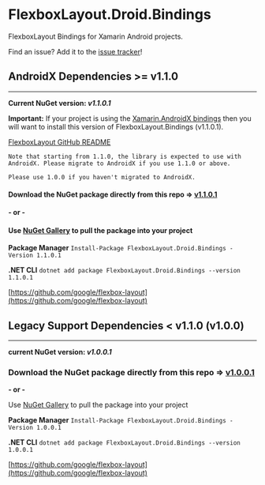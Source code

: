 # FlexboxLayout.Droid.Bindings

FlexboxLayout Bindings for Xamarin Android projects.

Find an issue? Add it to the [issue tracker](https://github.com/rf43/FlexboxLayout.Droid.Bindings/issues)!

## AndroidX Dependencies >= v1.1.0 

---

**Current NuGet version: _v1.1.0.1_**

**Important:** If your project is using the [Xamarin.AndroidX bindings](https://www.nuget.org/packages?q=Tags%3A"AndroidX"+Authors%3A"Microsoft") then you will want to install this version of FlexboxLayout.Bindings (v1.1.0.1).

[FlexboxLayout GitHub README](https://github.com/google/flexbox-layout#installation)

```
Note that starting from 1.1.0, the library is expected to use with AndroidX. Please migrate to AndroidX if you use 1.1.0 or above.

Please use 1.0.0 if you haven't migrated to AndroidX.
```

#### Download the NuGet package directly from this repo => [v1.1.0.1](https://github.com/rf43/FlexboxLayout.Droid.Bindings/blob/master/FlexboxLayout.Droid.Bindings/FlexboxLayout.Droid.Bindings/bin/Release/FlexboxLayout.Droid.Bindings.1.1.0.1.nupkg)

**- or -**

#### Use [NuGet Gallery](https://www.nuget.org/packages/FlexboxLayout.Droid.Bindings/1.1.0.1) to pull the package into your project

**Package Manager**
`Install-Package FlexboxLayout.Droid.Bindings -Version 1.1.0.1`

**.NET CLI**
`dotnet add package FlexboxLayout.Droid.Bindings --version 1.1.0.1`

[https://github.com/google/flexbox-layout](https://github.com/google/flexbox-layout)

## Legacy Support Dependencies < v1.1.0 (v1.0.0)

---

**current NuGet version: _v1.0.0.1_**

### Download the NuGet package directly from this repo => [v1.0.0.1](https://github.com/rf43/FlexboxLayout.Droid.Bindings/blob/master/FlexboxLayout.Droid.Bindings/FlexboxLayout.Droid.Bindings/bin/Release/FlexboxLayout.Droid.Bindings.1.0.0.1.nupkg)

**- or -**

Use [NuGet Gallery](https://www.nuget.org/packages/FlexboxLayout.Droid.Bindings/1.0.0.1) to pull the package into your project

**Package Manager**
`Install-Package FlexboxLayout.Droid.Bindings -Version 1.0.0.1`

**.NET CLI**
`dotnet add package FlexboxLayout.Droid.Bindings --version 1.0.0.1`

[https://github.com/google/flexbox-layout](https://github.com/google/flexbox-layout)

